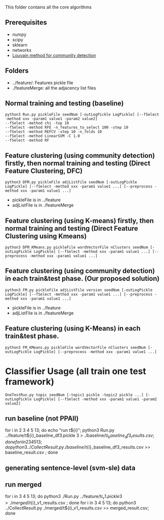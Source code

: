 
This folder contains all the core algorithms 

## Prerequisites 
* numpy
* scipy
* sklearn
* networkx 
* [Louvain method for community detection](https://bitbucket.org/taynaud/python-louvain)

## Folders
* ../feature/: Features pickle file 
* ./featureMerge: all the adjacency list files 

## Normal training and testing (baseline)
    python3 Run.py pickleFile seedNum [-outLogPickle LogPickle] [--fSelect -method xxx -param1 value1 -param2 value2]
    --fSelect -method chi -top 10
    --fSelect -method RFE -n_features_to_select 100 -step 10 
    --fSelect -method REFCV -step 10 -n_folds 10
    --fSelect -method LinearSVM -C 1.0
    --fSelect -method RF

## Feature clustering (using community detection) firstly, then normal training and testing (Direct Feature Clustering, DFC)
    python3 DFM.py pickleFile adjListFile seedNum [-outLogPickle LogPickle] [--fSelect -method xxx -param1 value1 ...] [--preprocess -method xxx -param1 value1 ...]
    
* pickleFile is in ../feature
* adjListFile is in ./featureMerge

## Feature clustering (using K-means) firstly, then normal training and testing (Direct Feature Clustering using Kmeans)
    python3 DFM_KMeans.py pickleFile wordVectorFile nClusters seedNum [-outLogPickle LogPickle] [--fSelect -method xxx -param1 value1 ...] [--preprocess -method xxx -param1 value1 ...]

## Feature clustering (using community detection) in each train&test phase. (Our proposed solution)
    python3 FM.py pickleFile adjListFile version seedNum [-outLogPickle LogPickle] [--fSelect -method xxx -param1 value1 ...] [--preprocess -method xxx -param1 value1 ...]

* pickleFile is in ../feature
* adjListFile is in ./featureMerge

## Feature clustering (using K-Means) in each train&test phase.
    python3 FM_KMeans.py pickleFile wordVectorFile nClusters seedNum [-outLogPickle LogPickle] [--preprocess -method xxx -param1 value1 ...]





# Classifier Usage (all train one test framework)
    OneTestRun.py topic seedNum [-topic1 pickle -topic2 pickle ...] [-outLogPickle LogPickle] [--fSelect -method xxx -param1 value1 -param2 value2]
    

## run baseline (not PPAll)
for i in 2 3 4 5 13; do echo "run t${i}"; python3 Run.py ../feature/t${i}_baseline_df3.pickle 3 > ./baseline/t${i}_baseline_df3_results.csv; done
for i in 2 3 4 5 13; do python3 ../CollectResult.py ./baseline/t${i}_baseline_df3_results.csv >> baseline_result.csv ; done

## generating sentence-level (svm-sle) data


## run merged
for i in 3 4 5 13; do python3 ./Run.py ../feature/t${i}_v1.pickle 3 > ./merged/t${i}_v1_results.csv ; done
for i in 3 4 5 13; do python3 ../CollectResult.py ./merged/t${i}_v1_results.csv >> merged_result.csv; done

